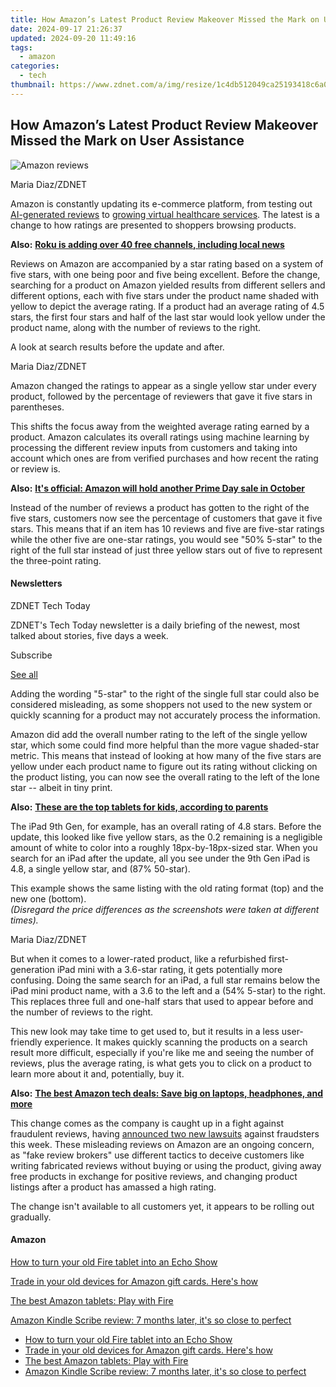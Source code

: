 ```yaml
---
title: How Amazon’s Latest Product Review Makeover Missed the Mark on User Assistance
date: 2024-09-17 21:26:37
updated: 2024-09-20 11:49:16
tags:
  - amazon
categories:
  - tech
thumbnail: https://www.zdnet.com/a/img/resize/1c4db512049ca25193418c6a068900cc529b9ea3/2023/08/17/4f5e753b-d296-4d92-bc82-70e5045bff8a/33333.jpg?width=278&height=156&fit=crop&auto=webp
---
```


## How Amazon’s Latest Product Review Makeover Missed the Mark on User Assistance

![Amazon reviews](https://www.zdnet.com/a/img/resize/e0527ecc426b85675d0d2c429840b1d94f4e5549/2023/08/17/4f5e753b-d296-4d92-bc82-70e5045bff8a/33333.jpg?auto=webp&width=1280)

Maria Diaz/ZDNET

Amazon is constantly updating its e-commerce platform, from testing out [AI-generated reviews](https://www.zdnet.com/article/amazon-now-using-generative-ai-to-summarize-customer-reviews/) to [growing virtual healthcare services](https://www.zdnet.com/article/amazon-clinic-expands-telemedicine-services-nationwide/). The latest is a change to how ratings are presented to shoppers browsing products.

**Also:** [**Roku is adding over 40 free channels, including local news**](https://www.zdnet.com/article/roku-is-adding-over-40-free-channels-including-local-news/)

Reviews on Amazon are accompanied by a star rating based on a system of five stars, with one being poor and five being excellent. Before the change, searching for a product on Amazon yielded results from different sellers and different options, each with five stars under the product name shaded with yellow to depict the average rating. If a product had an average rating of 4.5 stars, the first four stars and half of the last star would look yellow under the product name, along with the number of reviews to the right.

A look at search results before the update and after.

Maria Diaz/ZDNET

Amazon changed the ratings to appear as a single yellow star under every product, followed by the percentage of reviewers that gave it five stars in parentheses. 

This shifts the focus away from the weighted average rating earned by a product. Amazon calculates its overall ratings using machine learning by processing the different review inputs from customers and taking into account which ones are from verified purchases and how recent the rating or review is. 

**Also:** [**It's official: Amazon will hold another Prime Day sale in October**](https://www.zdnet.com/article/its-official-amazon-will-hold-a-second-prime-day-sale-in-october/)

Instead of the number of reviews a product has gotten to the right of the five stars, customers now see the percentage of customers that gave it five stars. This means that if an item has 10 reviews and five are five-star ratings while the other five are one-star ratings, you would see "50% 5-star" to the right of the full star instead of just three yellow stars out of five to represent the three-point rating. 

#### Newsletters

ZDNET Tech Today

ZDNET's Tech Today newsletter is a daily briefing of the newest, most talked about stories, five days a week.

 Subscribe

[See all](https://www.zdnet.com/newsletters/)

Adding the wording "5-star" to the right of the single full star could also be considered misleading, as some shoppers not used to the new system or quickly scanning for a product may not accurately process the information. 

Amazon did add the overall number rating to the left of the single yellow star, which some could find more helpful than the more vague shaded-star metric. This means that instead of looking at how many of the five stars are yellow under each product name to figure out its rating without clicking on the product listing, you can now see the overall rating to the left of the lone star -- albeit in tiny print.

**Also:** [**These are the top tablets for kids, according to parents**](https://www.zdnet.com/article/best-kids-tablet/) 

The iPad 9th Gen, for example, has an overall rating of 4.8 stars. Before the update, this looked like five yellow stars, as the 0.2 remaining is a negligible amount of white to color into a roughly 18px-by-18px-sized star. When you search for an iPad after the update, all you see under the 9th Gen iPad is 4.8, a single yellow star, and (87% 50-star).

This example shows the same listing with the old rating format (top) and the new one (bottom).  
_(Disregard the price differences as the screenshots were taken at different times)._

Maria Diaz/ZDNET

But when it comes to a lower-rated product, like a refurbished first-generation iPad mini with a 3.6-star rating, it gets potentially more confusing. Doing the same search for an iPad, a full star remains below the iPad mini product name, with a 3.6 to the left and a (54% 5-star) to the right. This replaces three full and one-half stars that used to appear before and the number of reviews to the right.

This new look may take time to get used to, but it results in a less user-friendly experience. It makes quickly scanning the products on a search result more difficult, especially if you're like me and seeing the number of reviews, plus the average rating, is what gets you to click on a product to learn more about it and, potentially, buy it. 

**Also:** [**The best Amazon tech deals: Save big on laptops, headphones, and more**](https://www.zdnet.com/article/best-amazon-deals/)

This change comes as the company is caught up in a fight against fraudulent reviews, having [announced two new lawsuits](https://buy.geni.us/Proxy.ashx?TSID=368250&GR%5FURL=https%3A%2F%2Fwww.aboutamazon.com%2Fnews%2Fpolicy-news-views%2Famazons-latest-actions-against-fake-review-brokers%3Ftag%3Dzd-buy-button-20%26ascsubtag%3D%5F%5FCOM%5FCLICK%5FID%5F%5F%7Cbc221282-b87c-4290-989e-c3d127d1bb8c%7Cdtp&dtb=1) against fraudsters this week. These misleading reviews on Amazon are an ongoing concern, as "fake review brokers" use different tactics to deceive customers like writing fabricated reviews without buying or using the product, giving away free products in exchange for positive reviews, and changing product listings after a product has amassed a high rating. 

The change isn't available to all customers yet, it appears to be rolling out gradually.

#### Amazon

[How to turn your old Fire tablet into an Echo Show](https://www.zdnet.com/article/how-to-turn-your-old-fire-tablet-into-an-echo-show/ "How to turn your old Fire tablet into an Echo Show")

[Trade in your old devices for Amazon gift cards. Here's how](https://www.zdnet.com/article/you-can-trade-in-old-electronics-for-amazon-gift-cards-heres-how-it-works/ "Trade in your old devices for Amazon gift cards. Here's how")

[The best Amazon tablets: Play with Fire](https://www.zdnet.com/article/best-amazon-tablet/ "The best Amazon tablets: Play with Fire")

[Amazon Kindle Scribe review: 7 months later, it's so close to perfect](https://www.zdnet.com/article/amazon-kindle-scribe-review/ "Amazon Kindle Scribe review: 7 months later, it's so close to perfect")

* [How to turn your old Fire tablet into an Echo Show](https://www.zdnet.com/article/how-to-turn-your-old-fire-tablet-into-an-echo-show/ "How to turn your old Fire tablet into an Echo Show")
* [Trade in your old devices for Amazon gift cards. Here's how](https://www.zdnet.com/article/you-can-trade-in-old-electronics-for-amazon-gift-cards-heres-how-it-works/ "Trade in your old devices for Amazon gift cards. Here's how")
* [The best Amazon tablets: Play with Fire](https://www.zdnet.com/article/best-amazon-tablet/ "The best Amazon tablets: Play with Fire")
* [Amazon Kindle Scribe review: 7 months later, it's so close to perfect](https://www.zdnet.com/article/amazon-kindle-scribe-review/ "Amazon Kindle Scribe review: 7 months later, it's so close to perfect")

<ins class="adsbygoogle"
     style="display:block"
     data-ad-format="autorelaxed"
     data-ad-client="ca-pub-7571918770474297"
     data-ad-slot="1223367746"></ins>



<ins class="adsbygoogle"
     style="display:block"
     data-ad-client="ca-pub-7571918770474297"
     data-ad-slot="8358498916"
     data-ad-format="auto"
     data-full-width-responsive="true"></ins>
